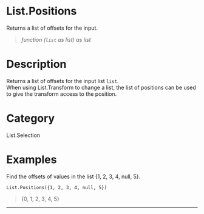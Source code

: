 ﻿# List.Positions
Returns a list of offsets for the input.
> _function (<code>list</code> as list) as list_
# Description 
Returns a list of offsets for the input list <code>list</code>.  
    When using List.Transform to change a list, the list of positions can be used to give the transform access to the position.
# Category 
List.Selection
# Examples 
Find the offsets of values in the list {1, 2, 3, 4, null, 5}.
```
List.Positions({1, 2, 3, 4, null, 5})
```
> {0, 1, 2, 3, 4, 5}
***
